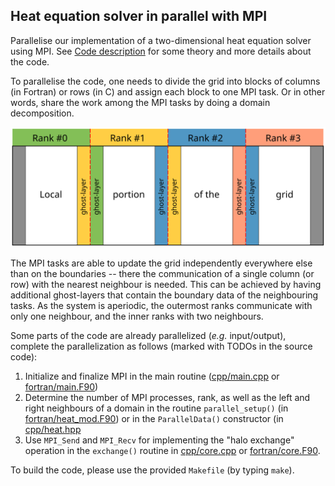 ## Heat equation solver in parallel with MPI

Parallelise our implementation of a two-dimensional heat equation solver using
MPI. See [Code description](code-description.md) for some theory and more
details about the code.

To parallelise the code, one needs to divide the grid into blocks of columns
(in Fortran) or rows (in C) and assign each block to one MPI task. Or in other
words, share the work among the MPI tasks by doing a domain decomposition.

![2D domain decomposition](img/domain-decomposition.svg)

The MPI tasks are able to update the grid independently everywhere else than
on the boundaries -- there the communication of a single column (or row) with
the nearest neighbour is needed. This can be achieved by having additional
ghost-layers that contain the boundary data of the neighbouring tasks. As the
system is aperiodic, the outermost ranks communicate with only one neighbour,
and the inner ranks with two neighbours.

Some parts of the code are already parallelized (*e.g.* input/output), complete
the parallelization as follows (marked with TODOs in the source code):

  1. Initialize and finalize MPI in the main routine ([cpp/main.cpp](cpp/main.cpp) or [fortran/main.F90](fortran/main.F90))
  2. Determine the number of MPI processes, rank, as well as the left and right neighbours
     of a domain in the routine `parallel_setup()` (in [fortran/heat_mod.F90](fortran/heat_mod.F90)) or in the `ParallelData()` constructor (in [cpp/heat.hpp](cpp/heat.hpp)
  3. Use `MPI_Send` and `MPI_Recv` for implementing the "halo exchange" operation in the 
     `exchange()` routine in [cpp/core.cpp](cpp/core.cpp) or [fortran/core.F90](fortran/core.F90). 

To build the code, please use the provided `Makefile` (by typing `make`).
